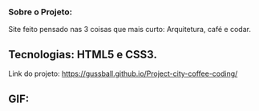 ### Sobre o Projeto:
Site feito pensado nas 3 coisas que mais curto: Arquitetura, café e codar. 


## Tecnologias: HTML5 e CSS3.


Link do projeto: https://gussball.github.io/Project-city-coffee-coding/

## GIF:

